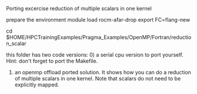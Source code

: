 Porting excercise reduction of multiple scalars in one kernel

prepare the environment
module load rocm-afar-drop
export FC=flang-new

cd $HOME/HPCTrainingExamples/Pragma_Examples/OpenMP/Fortran/reduction_scalar

this folder has two code versions:
0) a serial cpu version to port yourself. Hint: don't forget to port the Makefile.
1) an openmp offload ported solution. It shows how you can do a reduction of multiple scalars in one kernel. Note that scalars do not need to be explicitly mapped.
